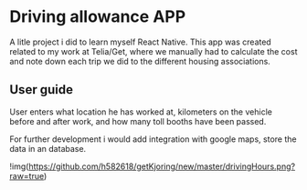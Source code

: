 # Driving allowance APP
A litle project i did to learn myself React Native.
This app was created related to my work at Telia/Get, where we manually had to calculate the cost and note down each trip we did to the different housing associations.

## User guide
User enters what location he has worked at, kilometers on the vehicle before and after work, and how many toll booths have been passed.

For further development i would add integration with google maps, store the data in an database.


!img(https://github.com/h582618/getKjoring/new/master/drivingHours.png?raw=true)
